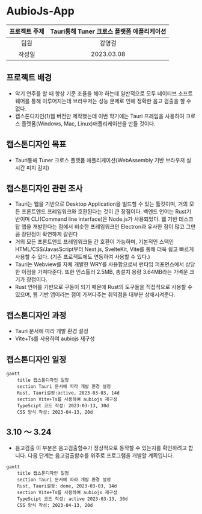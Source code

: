 # AubioJs-App

| 프로젝트 주제 | Tauri통해 Tuner 크로스 플랫폼 애플리케이션 |
| :-----------: | :----------------------------------------: |
|     팀원      |                   강영걸                   |
|    작성일     |                 2023.03.08                 |

## 프로젝트 배경

- 악기 연주를 할 때 항상 기준 조율을 해야 하는데 일반적으로 모두 네이티브 소프트웨어를 통해 이루어지는데 브라우저는 성능 문제로 인해 정확한 음고 검출을 할 수 없다.
- 캡스톤디자인(1)웹 버전만 제작했는데 이번 학기에는 Tauri 프레임을 사용하여 크로스 플랫폼(Windows, Mac, Linux)애플리케이션을 만들 것이다.

## 캡스톤디자인 목표

- Tauri통해 Tuner 크로스 플랫폼 애플리케이션(WebAssembly 기반 브라우저 실시간 피치 감지)

## 캡스톤디자인 관련 조사

- Tauri는 웹을 기반으로 Desktop Application을 빌드할 수 있는 툴킷이며, 거의 모든 프론트엔드 프레임워크와 호환된다는 것이 큰 장점이다. 백엔드 언어는 Rust기반이며 CLI(Command line interface)은 Node.js가 사용되었다. 웹 기반 데스크탑 앱을 개발한다는 점에서 비슷한 프레임워크인 Electron과 유사한 점이 많고 그만큼 장단점이 확연하게 갈린다
- 거의 모든 프론트엔드 프레임워크들 간 호환이 가능하며, 기본적인 스택인 HTML/CSS/JavasScript부터 Next.js, SvelteKit, Vite를 통해 더욱 쉽고 빠르게 사용할 수 있다. (기존 프로젝트에도 연동하여 사용할 수 있다.)
- Tauri는 Webview를 자체 개발한 WRY를 사용함으로써 런타임 퍼포먼스에서 상당한 이점을 가져다준다. 또한 인스톨러 2.5MB, 총설치 용량 3.64MB라는 가벼운 크기가 장점이다.
- Rust 언어를 기반으로 구동이 되기 때문에 Rust의 도구들을 직접적으로 사용할 수 있으며, 웹 기반 앱이라는 점이 가져다주는 취약점을 대부분 상쇄시켜준다.

## 캡스톤디자인 과정

- Tauri 문서에 따라 개발 환경 설정
- Vite+Ts를 사용하여 aubiojs 재구성

## 캡스톤디자인 일정

```mermaid
gantt
    title 캡스톤디자인 일정
    section Tauri 문서에 따라 개발 환경 설정
    Rust, Tauri설정:active, 2023-03-03, 14d
    section Vite+Ts를 사용하여 aubiojs 재구성
    TypeScipt 코드 작성: 2023-03-13, 30d
    CSS 양식 작성: 2023-04-13, 20d

```

## 3.10 ～ 3.24

- 음고검출
  이 부분은 음고검출함수가 정상적으로 동작할 수 있는지를 확인하려고 합니다. 다음 단계는 음고검출함수를 위주로 프로그램을 개발할 계획입니다.

```mermaid
gantt
    title 캡스톤디자인 일정
    section Tauri 문서에 따라 개발 환경 설정
    Rust, Tauri설정: done, 2023-03-03, 14d
    section Vite+Ts를 사용하여 aubiojs 재구성
    TypeScipt 코드 작성: active 2023-03-13, 30d
    CSS 양식 작성: 2023-04-13, 20d

```
